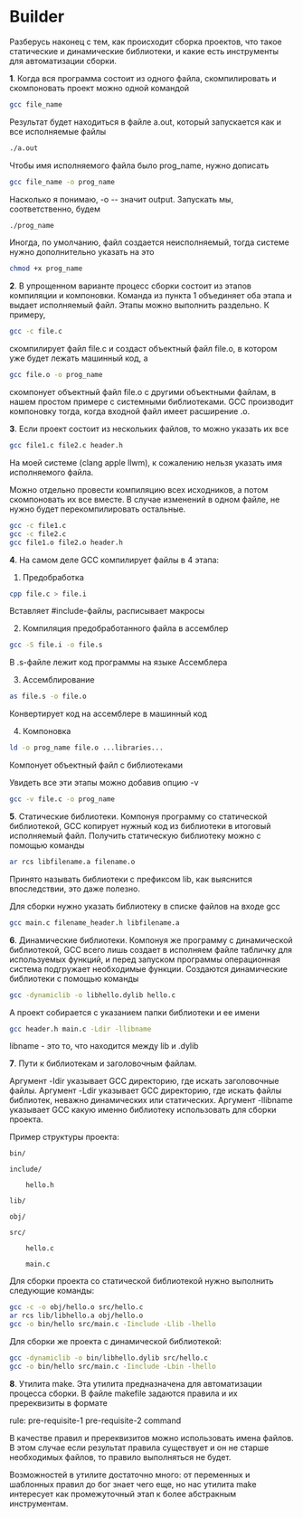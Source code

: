# Builder

Разберусь наконец с тем, как происходит сборка проектов, что такое статические и динамические библиотеки, и какие есть инструменты для автоматизации сборки.


**1**. Когда вся программа состоит из одного файла, скомпилировать и скомпоновать проект можно одной командой
```bash
gcc file_name
```
Результат будет находиться в файле a.out, который запускается как и все исполняемые файлы
```bash
./a.out
```
Чтобы имя исполняемого файла было prog_name, нужно дописать
```bash	
gcc file_name -o prog_name
```
Насколько я понимаю, -o -- значит output.
Запускать мы, соответственно, будем
```bash
./prog_name
```
Иногда, по умолчанию, файл создается неисполняемый, тогда системе нужно дополнительно указать на это
```bash
chmod +x prog_name
```

**2**. В упрощенном варианте процесс сборки состоит из этапов компиляции и компоновки. Команда из пункта 1 объединяет оба этапа и выдает исполняемый файл. Этапы можно выполнить раздельно. К примеру,
```bash
gcc -c file.c
```
скомпилирует файл file.c и создаст объектный файл file.o, в котором уже будет лежать машинный код, а
```bash
gcc file.o -o prog_name
```
скомпонует объектный файл file.o с другими объектными файлам, в нашем простом примере с системными библиотеками. GCC производит компоновку тогда, когда входной файл имеет расширение .o.

**3**. Если проект состоит из нескольких файлов, то можно указать их все
```bash
gcc file1.c file2.c header.h
```
На моей системе (clang apple llwm), к сожалению нельзя указать имя исполняемого файла.

Можно отдельно провести компиляцию всех исходников, а потом скомпоновать их все вместе. В случае изменений в одном файле, не нужно будет перекомпилировать остальные.
```bash
gcc -c file1.c
gcc -c file2.c
gcc file1.o file2.o header.h
```

**4**. На самом деле GCC компилирует файлы в 4 этапа:

  1) Предобработка
```bash
cpp file.c > file.i
```
  Вставляет #include-файлы, расписывает макросы

  2) Компиляция предобработанного файла в ассемблер
```bash
gcc -S file.i -o file.s
```
  В .s-файле лежит код программы на языке Ассемблера

  3) Ассемблирование
```bash
as file.s -o file.o
```
  Конвертирует код на ассемблере в машинный код

  4) Компоновка
```bash
ld -o prog_name file.o ...libraries...
```
  Компонует объектный файл с библиотеками

  Увидеть все эти этапы можно добавив опцию -v
```bash
gcc -v file.c -o prog_name
```

**5**. Статические библиотеки. Компонуя программу со статической библиотекой, GCC копирует нужный код из библиотеки в итоговый исполняемый файл. Получить статическую библиотеку можно с помощью команды
```bash
ar rcs libfilename.a filename.o
```
Принято называть библиотеки с префиксом lib, как выяснится впоследствии, это даже полезно.

Для сборки нужно указать библиотеку в списке файлов на входе gcc
```bash
gcc main.c filename_header.h libfilename.a
```

**6**. Динамические библиотеки. Компонуя же программу с динамической библиотекой, GCC всего лишь создает в исполняем файле табличку для используемых функций, и перед запуском программы операционная система подгружает необходимые функции. Создаются динамические библиотеки с помощью команды
```bash
gcc -dynamiclib -o libhello.dylib hello.c
```
А проект собирается с указанием папки библиотеки и ее имени
```bash
gcc header.h main.c -Ldir -llibname
```
libname - это то, что находится между lib и .dylib


**7**. Пути к библиотекам и заголовочным файлам. 

Аргумент -Idir указывает GCC директорию, где искать заголовочные файлы.
Аргумент -Ldir указывает GCC директорию, где искать файлы библиотек, неважно динамических или статических.
Аргумент -llibname указывает GCC какую именно библиотеку использовать для сборки проекта.

Пример структуры проекта:

	bin/
	
	include/
	
		hello.h
		
	lib/
	
	obj/
	
	src/
	
		hello.c
		
		main.c

Для сборки проекта со статической библиотекой нужно выполнить следующие команды:
```bash
gcc -c -o obj/hello.o src/hello.c
ar rcs lib/libhello.a obj/hello.o
gcc -o bin/hello src/main.c -Iinclude -Llib -lhello
```
Для сборки же проекта с динамической библиотекой:
```bash
gcc -dynamiclib -o bin/libhello.dylib src/hello.c
gcc -o bin/hello src/main.c -Iinclude -Lbin -lhello
```

**8**. Утилита make. Эта утилита предназначена для автоматизации процесса сборки. В файле makefile задаются правила и их пререквизиты в формате

rule: pre-requisite-1 pre-requisite-2
		command

В качестве правил и пререквизитов можно использовать имена файлов. В этом случае если результат правила существует и он не старше необходимых файлов, то правило выполняться не будет.

Возможностей в утилите достаточно много: от переменных и шаблонных правил до бог знает чего еще, но нас утилита make интересует как промежуточный этап к более абстракным инструментам.
